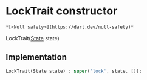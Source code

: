 


# LockTrait constructor




    *[<Null safety>](https://dart.dev/null-safety)*



LockTrait([State](../../yonomi-sdk/State-class.md) state)





## Implementation

```dart
LockTrait(State state) : super('lock', state, []);
```







